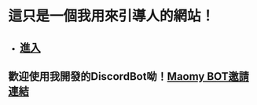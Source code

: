 # 這只是一個我用來引導人的網站！
- ## [進入](https://maomy.zapto.org/)
## 歡迎使用我開發的DiscordBot呦！[Maomy BOT邀請連結](https://discord.com/oauth2/authorize?client_id=1234058289747333171&permissions=8&scope=bot)

